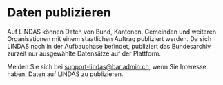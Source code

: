 # Daten publizieren

Auf LINDAS können Daten von Bund, Kantonen, Gemeinden und weiteren Organisationen mit einem staatlichen Auftrag publiziert werden. Da sich LINDAS noch in der Aufbauphase befindet, publiziert das Bundesarchiv zurzeit nur ausgewählte Datensätze auf der Plattform.

Melden Sie sich bei [support-lindas@bar.admin.ch](mailto:support-lindas@bar.admin.ch), wenn Sie Interesse haben, Daten auf LINDAS zu publizieren.
